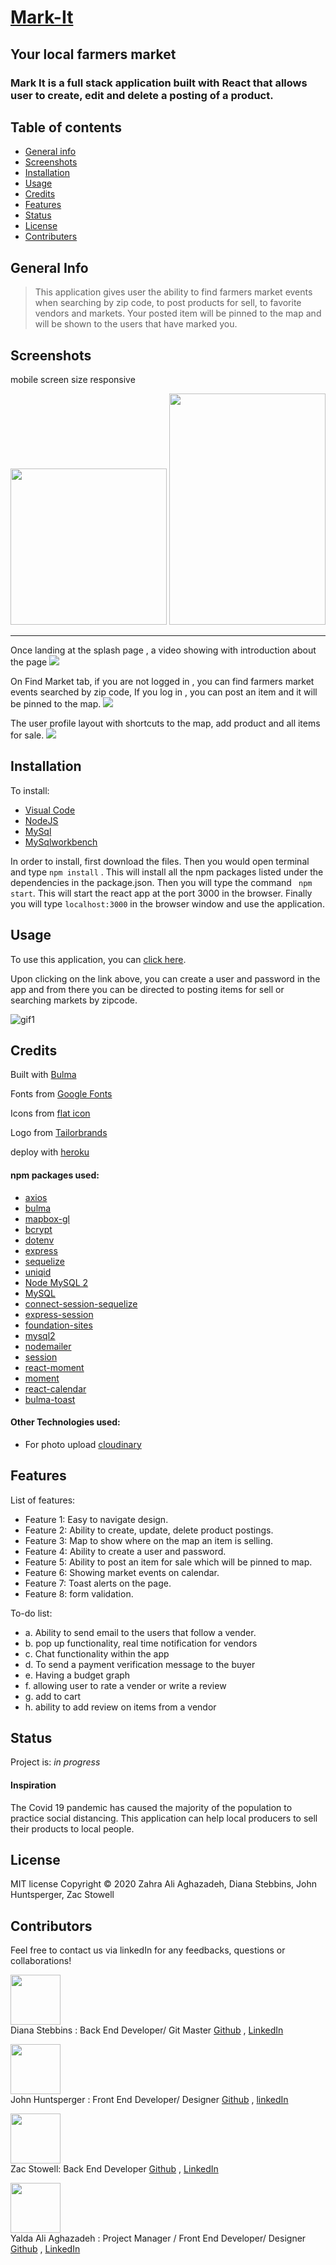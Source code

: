 # [Mark-It](#https://awesome-mark-it.herokuapp.com/)

## Your local farmers market

###  Mark It is a full stack application built with React that allows user to create, edit and delete a posting of a product.

## Table of contents
* [General info](#general-info) 
* [Screenshots](#screenshots) 
* [Installation](#installation) 
* [Usage](#usage)
* [Credits](#credits)
* [Features](#features) 
* [Status](#status) 
* [License](#license) 
* [Contributers](#contributers)


## General Info

> This application gives user the ability to find farmers market events when searching by zip code, to post products for sell, to favorite vendors and markets. Your posted item will be pinned to the map and will be shown to the users that have marked you.


## Screenshots

mobile screen size responsive

<img src="./public/assets/images/screenshot7.png" width="250px"> <img src="./public/assets/images/screenshot8.png" width="250px" height="370px"> 

<hr>
Once landing at the splash page , a video showing with introduction about the page
<img src="./public/assets/images/screenshot6.png">

On Find Market tab, if you are not logged in , you can find farmers market events searched by zip code, If you log in , you can post an item and it will be pinned to the map.
<img src="./public/assets/images/screenshot9.png">

The user profile layout with shortcuts to the map, add product and all items for sale.
<img src="./public/assets/images/screenshot5.png">






## Installation
To install:
* [Visual Code](https://code.visualstudio.com/docs/setup/setup-overview)
* [NodeJS](https://nodejs.org/en/download/)
* [MySql](https://dev.mysql.com/downloads/installer/)
* [MySqlworkbench](https://dev.mysql.com/downloads/workbench/)



In order to install, first download the files. Then you would open terminal and type ```npm install``` . This will install all the npm packages listed under the dependencies in the package.json. Then you will type the command ``` npm start```. This will start the react app at the port 3000 in the browser. Finally you will type ```localhost:3000``` in the browser window and use the application. 


## Usage 

To use this application, you can [click here](https://awesome-mark-it.herokuapp.com/).

Upon clicking on the link above, you can create a user and password in the app and from there you can be directed to posting items for sell or searching markets by zipcode.

![gif1](./app/public/assets/images/gif1.gif)




## Credits

Built with [Bulma](https://bulma.io/)

Fonts from [Google Fonts](https://developers.google.com/fonts)

Icons from [flat icon](https://www.flaticon.com/)

Logo from [Tailorbrands](https://www.tailorbrands.com/)

deploy with [heroku](https://dashboard.heroku.com/)

#### npm packages used:

 * [axios](https://www.npmjs.com/package/axios)
 * [bulma](https://www.npmjs.com/package/bulma)
 * [mapbox-gl](https://www.npmjs.com/package/mapbox-gl)
 * [bcrypt](https://www.npmjs.com/package/bcrypt)
 * [dotenv](https://www.npmjs.com/package/dotenv)
 * [express](https://www.npmjs.com/package/express)
 * [sequelize](https://www.npmjs.com/package/sequelize)
 * [uniqid](https://www.npmjs.com/package/uniqid)
 * [Node MySQL 2](https://www.npmjs.com/package/mysql2)
 * [MySQL](https://www.npmjs.com/package/mysql)
 * [connect-session-sequelize](https://www.npmjs.com/package/connect-session-sequelize)
 * [express-session](https://www.npmjs.com/package/express-session)
 * [foundation-sites](https://www.npmjs.com/package/foundation-sites)
 * [mysql2](https://www.npmjs.com/package/mysql2)
 * [nodemailer](https://www.npmjs.com/package/nodemailer)
 * [session](https://www.npmjs.com/package/node-session)
 * [react-moment](https://www.npmjs.com/package/react-moment)
 * [moment](https://www.npmjs.com/package/moment)
 * [react-calendar](https://www.npmjs.com/package/react-calendar)
 * [bulma-toast](https://www.npmjs.com/package/bulma-toast)

#### Other Technologies used:
* For photo upload [cloudinary](https://cloudinary.com/)

## Features
List of features:
* Feature 1: Easy to navigate design.
* Feature 2: Ability to create, update, delete product postings.
* Feature 3: Map to show where on the map an item is selling.
* Feature 4: Ability to create a user and password.
* Feature 5: Ability to post an item for sale which will be pinned to map.
* Feature 6: Showing market events on calendar.
* Feature 7: Toast alerts on the page.
* Feature 8: form validation.
<!-- * Feature 5: Ability to send email to the users that follow a vender. -->



To-do list:
* a. Ability to send email to the users that follow a vender.
* b. pop up functionality, real time notification for vendors
* c. Chat functionality within the app
* d. To send a payment verification message to the buyer
* e. Having a budget graph
* f. allowing user to rate a vender or write a review
* g. add to cart
* h. ability to add review on items from a vendor




## Status
Project is:  _in progress_

#### Inspiration
The  Covid 19 pandemic has caused the majority of the population to practice social distancing. This application can help local producers to sell their products to local people.


## License

MIT license 
Copyright © 2020 Zahra Ali Aghazadeh, Diana Stebbins, John Huntsperger, Zac Stowell



## Contributors

Feel free to contact us via linkedIn for any feedbacks, questions or collaborations! 




<img src="./src/assets/images/Diana2.png" width="80px"> <br>
Diana Stebbins : Back End Developer/ Git Master
[Github](https://github.com/dianastebbins) ,
[LinkedIn](https://www.linkedin.com/in/diana-stebbins-b618b034/)


<img src="./src/assets/images/John1.png" width="80px"><br>
John Huntsperger : Front End Developer/ Designer
[Github](https://github.com/Huelsdonk) ,
[linkedIn](https://www.linkedin.com/in/john-huntsperger-4854b01a1/)



<img src="./src/assets/images/zac.png" width="80px"> <br>
Zac Stowell: Back End Developer
[Github](https://github.com/the-medium-place) ,
[LinkedIn](https://www.linkedin.com/in/zachary-stowell)


<img src="./src/assets/images/Yalda1.png" width="80px"> <br>
Yalda Ali Aghazadeh : Project Manager / Front End Developer/ Designer
[Github](https://github.com/zahraaliaghazadeh) ,
[LinkedIn](www.linkedin.com/in/yalda-aghazade)


























